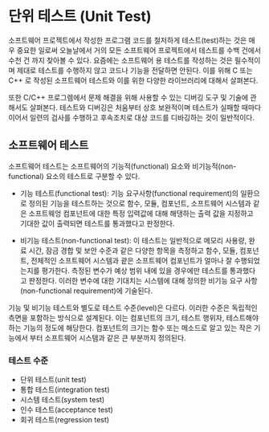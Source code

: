 # 단위 테스트 (Unit Test)

소프트웨어 프로젝트에서 작성한 프로그램 코드를 철저하게 테스트(test)하는 것은 매우 중요한 일로써 오늘날에서 거의 모든 소프트웨어 프로젝트에서 테스트를 수백 건에서 수천 건 까지 찾아볼 수 있다. 요즘에는 소프트웨어 용 테스트를 작성하는 것은 필수적이며 제대로 테스트를 수행하지 않고 코드나 기능을 전달하면 안된다. 
이를 위해 C 또는 C++ 로 작성된 소프트웨어 테스트와 이를 위한 다양한 라이브러리에 대해서 살펴본다. 

또한 C/C++ 프로그렘에서 문제 해결을 위해 사용할 수 있는 디버깅 도구 및 기술에 관해서도 살펴본다. 테스트와 디버깅은 처움부터 상호 보완적이며 테스트가 실패할 때마다 이어서 일련의 검사를 수행하고 후속조치로 대상 코드를 디바깅하는 것이 일반적이다. 

## 소프트웨어 테스트 

소프트웨어 테스트는 소프트웨어의 기능적(functional) 요소와 비기능적(non-functional) 요소의 테스트로 구분할 수 있다.

* 기능 테스트(functional test): 기능 요구사항(functional requirement)의 일환으로 정의된 기능을 테스트하는 것으로 함수, 모듈, 컴포넌트, 소프트웨어 시스템과 같은 소프트웨엉 컴포넌트에 대한 특정 입력값에 대해 해댕하는 출력 값을 지정하고 기대한 값이 출력되면 테스트를 통과했다고 판정한다. 

* 비기능 테스트(non-functional test): 이 테스트는 일반적으로 메모리 사용량, 완료 시간, 잠금 경합 및 보안 수준과 같은 다양한 항목을 측정하고 함수, 모듈, 컴포넌트, 전체적인 소프트웨어 시스템과 괕은 소프트웨어 컴포넌트가 얼마나 잘 수행되었는지를 평가한다. 측정된 변수가 예상 범위 내에 있을 경우에만 테스트를 통과했다고 판정한다. 
이러한 변수에 대한 기대치는 시스템에 대해 정의한 비기능 요구 사항(non-functional requirement)에 기술된다. 

기능 및 비기능 테스트와 별도로 테스트 수준(level)은 다르다. 이러한 수준은 독립적인 측면을 포함하는 방식으로 설계된다. 이는 컴포넌트의 크기, 테스트 행위자, 테스트해야하는 기능의 정도에 해당한다. 컴포넌트의 크기는 함수 또는 메소드로 알고 있는 작은 기능에서 부터 소프트웨어 시스템과 같은 큰 부분까지 정의된다.

### 테스트 수준

* 단위 테스트(unit test)
* 통합 테스트(integration test)
* 시스템 테스트(system test)
* 인수 테스트(acceptance test)
* 회귀 테스트(regression test)

